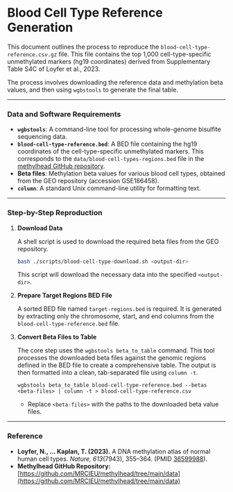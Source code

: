 # Blood Cell Type Reference Generation

This document outlines the process to reproduce the `blood-cell-type-reference.csv.gz` file. This file contains the top 1,000 cell-type-specific unmethylated markers (hg19 coordinates) derived from Supplementary Table S4C of Loyfer et al., 2023.

The process involves downloading the reference data and methylation beta values, and then using `wgbstools` to generate the final table.

---

### Data and Software Requirements

* **`wgbstools`**: A command-line tool for processing whole-genome bisulfite sequencing data.
* **`blood-cell-type-reference.bed`**: A BED file containing the hg19 coordinates of the cell-type-specific unmethylated markers. This corresponds to the `data/blood-cell-types-regions.bed` file in the [methylhead GitHub repository](https://github.com/MRCIEU/methylhead).
* **Beta files**: Methylation beta values for various blood cell types, obtained from the GEO repository (accession GSE186458).
* **`column`**: A standard Unix command-line utility for formatting text.

---

### Step-by-Step Reproduction

1.  **Download Data**

    A shell script is used to download the required beta files from the GEO repository.

    ```bash
    bash ./scripts/blood-cell-type-download.sh <output-dir>
    ```
    This script will download the necessary data into the specified `<output-dir>`.

2.  **Prepare Target Regions BED File**

    A sorted BED file named `target-regions.bed` is required. It is generated by extracting only the chromosome, start, and end columns from the `blood-cell-type-reference.bed` file.

3.  **Convert Beta Files to Table**

    The core step uses the `wgbstools beta_to_table` command. This tool processes the downloaded beta files against the genomic regions defined in the BED file to create a comprehensive table. The output is then formatted into a clean, tab-separated file using `column -t`.

    ```
    wgbstools beta_to_table blood-cell-type-reference.bed --betas <beta-files> | column -t > blood-cell-type-reference.csv
    ```
    * Replace `<beta-files>` with the paths to the downloaded beta value files.

---

### Reference

* **Loyfer, N., … Kaplan, T. (2023).** A DNA methylation atlas of normal human cell types. *Nature, 613*(7943), 355–364. (PMID [36599988](https://pubmed.ncbi.nlm.nih.gov/36599988/)).
* **Methylhead GitHub Repository:** [https://github.com/MRCIEU/methylhead/tree/main/data](https://github.com/MRCIEU/methylhead/tree/main/data)